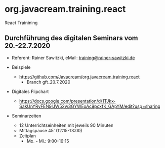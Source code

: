 # org.javacream.training.react
React Trainining
## Durchführung des digitalen Seminars vom 20.-22.7.2020

* Referent: Rainer Sawitzki, eMail: training@rainer-sawitzki.de

* Beispiele
  * https://github.com/Javacream/org.javacream.training.react
    *  Branch gft_20.7.2020
    
* Digitales Flipchart
  * https://docs.google.com/presentation/d/1TJkx-SakUnYRvFEN9lJW52w3GYWEoAc9pcxfK_GApYM/edit?usp=sharing

* Seminarzeiten
  * 12 Unterrichtseinheiten mit jeweils 90 Minuten
  * Mittagspause 45’ (12:15-13:00)
  * Zeitplan 
    * Mo. - Mi.:  9:00-16:15
